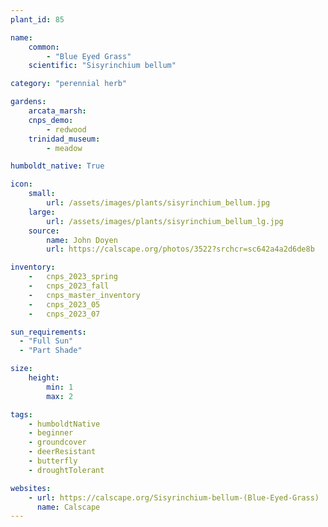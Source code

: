 ```yaml
---
plant_id: 85

name: 
    common: 
        - "Blue Eyed Grass"    
    scientific: "Sisyrinchium bellum"  

category: "perennial herb"

gardens: 
    arcata_marsh:
    cnps_demo:
        - redwood
    trinidad_museum:
        - meadow

humboldt_native: True

icon: 
    small: 
        url: /assets/images/plants/sisyrinchium_bellum.jpg
    large: 
        url: /assets/images/plants/sisyrinchium_bellum_lg.jpg 
    source: 
        name: John Doyen 
        url: https://calscape.org/photos/3522?srchcr=sc642a4a2d6de8b

inventory: 
    -   cnps_2023_spring
    -   cnps_2023_fall
    -   cnps_master_inventory
    -   cnps_2023_05 
    -   cnps_2023_07 

sun_requirements:
  - "Full Sun"
  - "Part Shade"

size:
    height: 
        min: 1
        max: 2

tags:
    - humboldtNative
    - beginner
    - groundcover
    - deerResistant
    - butterfly
    - droughtTolerant

websites: 
    - url: https://calscape.org/Sisyrinchium-bellum-(Blue-Eyed-Grass) 
      name: Calscape
---
```


